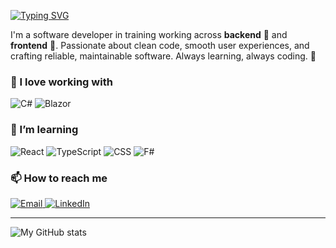 [![Typing SVG](https://readme-typing-svg.herokuapp.com?font=Fira+Code&pause=1000&color=1C57FF&width=435&lines=%F0%9F%91%8B+Hey%2C+I%E2%80%99m+Saimon;A.K.A+MC-Nomias)](https://git.io/typing-svg)

I'm a software developer in training working across **backend** 🔧 and **frontend** 🎨.
Passionate about clean code, smooth user experiences, and crafting reliable, maintainable software.
Always learning, always coding. 🚀

### 🔭 I love working with

<div display="flex">
  <img src="https://img.shields.io/badge/c%23-%23239120.svg?style=for-the-badge&logo=c-sharp&logoColor=white" alt="C#"/>
  <img src="https://img.shields.io/badge/blazor-%235C2D91.svg?style=for-the-badge&logo=blazor&logoColor=white" alt="Blazor"/>
</div>


### 🌱 I’m learning

<div display="flex">
  <img src="https://img.shields.io/badge/react-%2320232a.svg?style=for-the-badge&logo=react&logoColor=%2361DAFB" alt="React"/>
  <img src="https://img.shields.io/badge/typescript-%23007ACC.svg?style=for-the-badge&logo=typescript&logoColor=white" alt="TypeScript"/>
  <img src="https://img.shields.io/badge/css3-%231572B6.svg?style=for-the-badge&logo=css3&logoColor=white" alt="CSS"/>
  <img src="https://img.shields.io/badge/f%23-%233776AB.svg?style=for-the-badge&logo=fsharp&logoColor=white" alt="F#"/>

</div>

### 📫 How to reach me
<div display="flex">
  <a href="mailto:maharisaimon@gmail.com">
    <img src="https://img.shields.io/badge/Email-%23D14836.svg?style=for-the-badge&logo=gmail&logoColor=white" alt="Email"/>
  </a>
  <a href="https://www.linkedin.com/in/codewithbernard/">
    <img src="https://img.shields.io/badge/linkedin-%230077B5.svg?style=for-the-badge&logo=linkedin&logoColor=white" alt="LinkedIn"/>
  </a>
</div>

---

![My GitHub stats](https://github-readme-stats.vercel.app/api?username=mc-nomias&count_private=true&show_icons=true&theme=chartreuse-dark)
